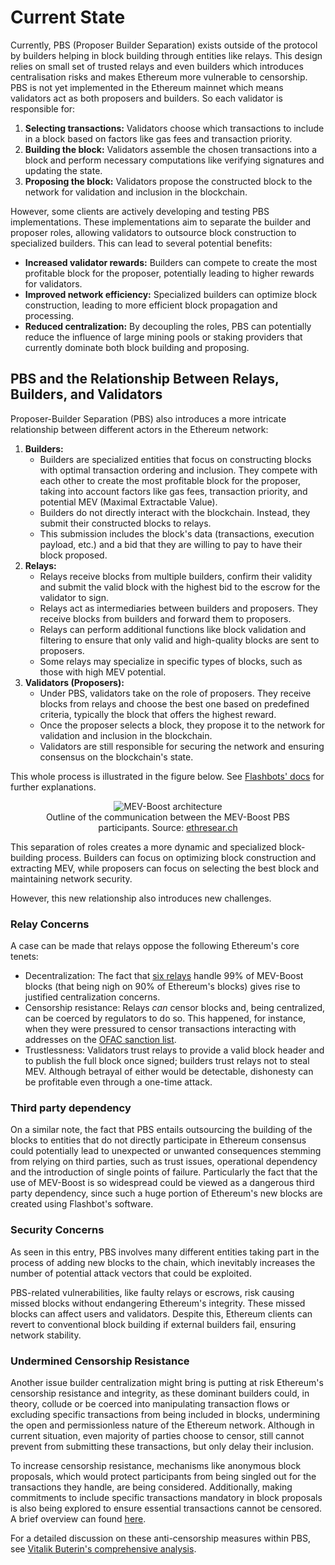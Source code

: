 <!-- @format -->

# Current State

Currently, PBS (Proposer Builder Separation) exists outside of the protocol by builders helping in block building through entities like relays. This design relies on small set of trusted relays and even builders which introduces centralisation risks and makes Ethereum more vulnerable to censorship.
PBS is not yet implemented in the Ethereum mainnet which means validators act as both proposers and builders. So each validator is responsible for:

1. **Selecting transactions:** Validators choose which transactions to include in a block based on factors like gas fees and transaction priority.
2. **Building the block:** Validators assemble the chosen transactions into a block and perform necessary computations like verifying signatures and updating the state.
3. **Proposing the block:** Validators propose the constructed block to the network for validation and inclusion in the blockchain.

However, some clients are actively developing and testing PBS implementations. These implementations aim to separate the builder and proposer roles, allowing validators to outsource block construction to specialized builders. This can lead to several potential benefits:

- **Increased validator rewards:** Builders can compete to create the most profitable block for the proposer, potentially leading to higher rewards for validators.
- **Improved network efficiency:** Specialized builders can optimize block construction, leading to more efficient block propagation and processing.
- **Reduced centralization:** By decoupling the roles, PBS can potentially reduce the influence of large mining pools or staking providers that currently dominate both block building and proposing.

## PBS and the Relationship Between Relays, Builders, and Validators

Proposer-Builder Separation (PBS) also introduces a more intricate relationship between different actors in the Ethereum network:

1. **Builders:**
   - Builders are specialized entities that focus on constructing blocks with optimal transaction ordering and inclusion. They compete with each other to create the most profitable block for the proposer, taking into account factors like gas fees, transaction priority, and potential MEV (Maximal Extractable Value).
   - Builders do not directly interact with the blockchain. Instead, they submit their constructed blocks to relays.
   - This submission includes the block's data (transactions, execution payload, etc.) and a bid that they are willing to pay to have their block proposed.
2. **Relays:**
   - Relays receive blocks from multiple builders, confirm their validity and submit the valid block with the highest bid to the escrow for the validator to sign.
   - Relays act as intermediaries between builders and proposers. They receive blocks from builders and forward them to proposers.
   - Relays can perform additional functions like block validation and filtering to ensure that only valid and high-quality blocks are sent to proposers.
   - Some relays may specialize in specific types of blocks, such as those with high MEV potential.
3. **Validators (Proposers):**
   - Under PBS, validators take on the role of proposers. They receive blocks from relays and choose the best one based on predefined criteria, typically the block that offers the highest reward.
   - Once the proposer selects a block, they propose it to the network for validation and inclusion in the blockchain.
   - Validators are still responsible for securing the network and ensuring consensus on the blockchain's state.

This whole process is illustrated in the figure below. See [Flashbots' docs](https://docs.flashbots.net/) for further explanations.

<figure style="text-align: center;">
  <img src="../../images/mev-boost-architecture.png" alt="MEV-Boost architecture">
  <figcaption style="text-align: center;">Outline of the communication between the MEV-Boost PBS participants. Source: <a href="https://ethresear.ch/t/mev-boost-merge-ready-flashbots-architecture/11177">ethresear.ch</a></figcaption>
</figure>

This separation of roles creates a more dynamic and specialized block-building process. Builders can focus on optimizing block construction and extracting MEV, while proposers can focus on selecting the best block and maintaining network security.

However, this new relationship also introduces new challenges.

### Relay Concerns

A case can be made that relays oppose the following Ethereum's core tenets:

- Decentralization: The fact that [six relays](https://www.relayscan.io/overview?t=7d) handle 99% of MEV-Boost blocks (that being nigh on 90% of Ethereum's blocks) gives rise to justified centralization concerns.
- Censorship resistance: Relays _can_ censor blocks and, being centralized, can be coerced by regulators to do so. This happened, for instance, when they were pressured to censor transactions interacting with addresses on the [OFAC sanction list](https://home.treasury.gov/news/press-releases/jy0916).
- Trustlessness: Validators trust relays to provide a valid block header and to publish the full block once signed; builders trust relays not to steal MEV. Although betrayal of either would be detectable, dishonesty can be profitable even through a one-time attack.

### Third party dependency

On a similar note, the fact that PBS entails outsourcing the building of the blocks to entities that do not directly participate in Ethereum consensus could potentially lead to unexpected or unwanted consequences stemming from relying on third parties, such as trust issues, operational dependency and the introduction of single points of failure. Particularly the fact that the use of MEV-Boost is so widespread could be viewed as a dangerous third party dependency, since such a huge portion of Ethereum's new blocks are created using Flashbot's software.

### Security Concerns

As seen in this entry, PBS involves many different entities taking part in the process of adding new blocks to the chain, which inevitably increases the number of potential attack vectors that could be exploited.

PBS-related vulnerabilities, like faulty relays or escrows, risk causing missed blocks without endangering Ethereum's integrity. These missed blocks can affect users and validators. Despite this, Ethereum clients can revert to conventional block building if external builders fail, ensuring network stability.

### Undermined Censorship Resistance

Another issue builder centralization might bring is putting at risk Ethereum's censorship resistance and integrity, as these dominant builders could, in theory, collude or be coerced into manipulating transaction flows or excluding specific transactions from being included in blocks, undermining the open and permissionless nature of the Ethereum network. Although in current situation, even majority of parties choose to censor, still cannot prevent from submitting these transactions, but only delay their inclusion.

To increase censorship resistance, mechanisms like anonymous block proposals, which would protect participants from being singled out for the transactions they handle, are being considered. Additionally, making commitments to include specific transactions mandatory in block proposals is also being explored to ensure essential transactions cannot be censored. A brief overview can found [here](https://censorship.pics).

For a detailed discussion on these anti-censorship measures within PBS, see [Vitalik Buterin's comprehensive analysis](https://notes.ethereum.org/@vbuterin/pbs_censorship_resistance).
